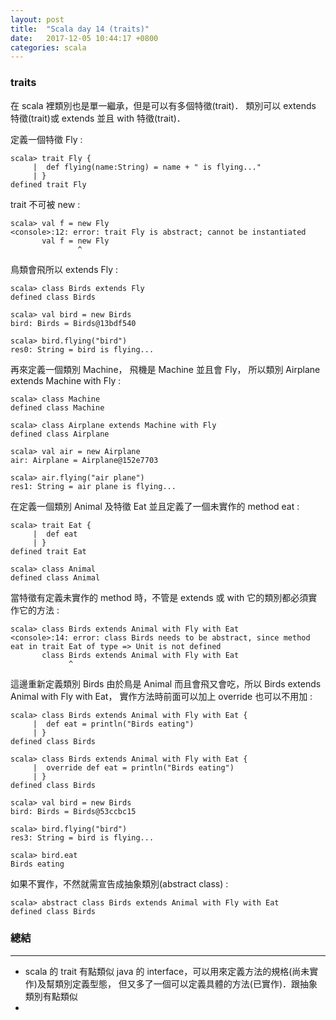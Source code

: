 ```yaml
---
layout: post
title:  "Scala day 14 (traits)"
date:   2017-12-05 10:44:17 +0800
categories: scala
---
```


### traits
在 scala 裡類別也是單一繼承，但是可以有多個特徵(trait)． 類別可以 extends 特徵(trait)或 extends 並且 with 特徵(trait)．

定義一個特徵 Fly : 

```console
scala> trait Fly {
     |  def flying(name:String) = name + " is flying..."
     | }
defined trait Fly
```
trait 不可被 new : 

```console
scala> val f = new Fly
<console>:12: error: trait Fly is abstract; cannot be instantiated
       val f = new Fly
               ^
```
鳥類會飛所以 extends Fly : 

```console
scala> class Birds extends Fly
defined class Birds

scala> val bird = new Birds
bird: Birds = Birds@13bdf540

scala> bird.flying("bird")
res0: String = bird is flying...
```
再來定義一個類別 Machine， 飛機是 Machine 並且會 Fly，
所以類別 Airplane extends Machine with Fly : 

```console
scala> class Machine
defined class Machine

scala> class Airplane extends Machine with Fly
defined class Airplane

scala> val air = new Airplane
air: Airplane = Airplane@152e7703

scala> air.flying("air plane")
res1: String = air plane is flying...

```
在定義一個類別 Animal 及特徵 Eat 並且定義了一個未實作的 method eat : 

```console
scala> trait Eat {
     |  def eat
     | }
defined trait Eat

scala> class Animal
defined class Animal
```
當特徵有定義未實作的 method 時，不管是 extends 或 with 它的類別都必須實作它的方法 : 

```console
scala> class Birds extends Animal with Fly with Eat
<console>:14: error: class Birds needs to be abstract, since method eat in trait Eat of type => Unit is not defined
       class Birds extends Animal with Fly with Eat
             ^
```
這邊重新定義類別 Birds 由於鳥是 Animal 而且會飛又會吃，所以 Birds extends Animal with Fly with Eat，
實作方法時前面可以加上 override 也可以不用加 : 

```console
scala> class Birds extends Animal with Fly with Eat {
     |  def eat = println("Birds eating")
     | }
defined class Birds

scala> class Birds extends Animal with Fly with Eat {
     |  override def eat = println("Birds eating")
     | }
defined class Birds

scala> val bird = new Birds
bird: Birds = Birds@53ccbc15

scala> bird.flying("bird")
res3: String = bird is flying...

scala> bird.eat
Birds eating
```
如果不實作，不然就需宣告成抽象類別(abstract class) : 

```console
scala> abstract class Birds extends Animal with Fly with Eat
defined class Birds
```


### 總結
- - -
* scala 的 trait 有點類似 java 的 interface，可以用來定義方法的規格(尚未實作)及幫類別定義型態，
但又多了一個可以定義具體的方法(已實作)．跟抽象類別有點類似
* 


